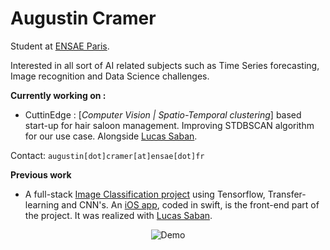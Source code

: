 # Augustin Cramer

Student at [ENSAE Paris](https://www.ensae.fr/en/).

Interested in all sort of AI related subjects such as Time Series forecasting, Image recognition and Data Science challenges.

**Currently working on :**
* CuttinEdge : [*Computer Vision | Spatio-Temporal clustering*] based start-up for hair saloon management. Improving STDBSCAN algorithm for our use case. Alongside [Lucas Saban](https://github.com/g0bel1n).

Contact: ```augustin[dot]cramer[at]ensae[dot]fr```

**Previous work**
* A full-stack [Image Classification project](https://github.com/iSab01/megazord-backend) using Tensorflow, Transfer-learning and CNN's. An [iOS app](https://github.com/iSab01/megazord_frontend), coded in swift, is the front-end part of the project. It was realized with [Lucas Saban](https://github.com/g0bel1n).

<div align="center"> 

![Demo](https://github.com/g0bel1n/megazord-backend/blob/main/ressources/demo_megazord.gif)
  
</div>

